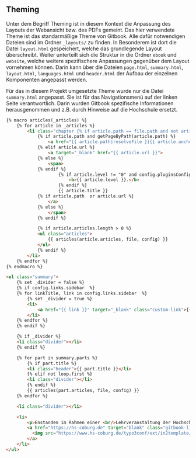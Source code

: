 ## Theming

Unter dem Begriff Theming ist in diesem Kontext die Anpassung des Layouts der Webansicht bzw. des PDFs gemeint. Das hier verwendete Theme ist das standarmäßige Theme von Gitbook. Alle dafür notwendigen Dateien sind im Ordner `_layouts/` zu finden. In Besonderem ist dort die Datei `layout.html` gespeichert, welche das grundlegende Layout überschreibt. Weiter unterteilt sich die Struktur in die Ordner `ebook` und `website`, welche weitere spezifischere Anpassungen gegenüber dem Layout vornehmen können. Darin kann über die Dateien `page.html`, `summary.html`, `layout.html`, `languages.html` und `header.html` der Aufbau der einzelnen Komponenten angepasst werden. 

Für das in diesem Projekt umgesetzte Theme wurde nur die Datei `summary.html` angepasst. Sie ist für das Navigationsmenü auf der linken Seite verantwortlich. Darin wurden Gitbook spezifische Informationen herausgenommen und z.B. durch Hinweise auf die Hochschule ersetzt.


```html
{% macro articles(_articles) %}
    {% for article in _articles %}
        <li class="chapter {% if article.path == file.path and not article.anchor %}active{% endif %}" data-level="{{ article.level }}" {% if article.path %}data-path="{{ article.path|resolveFile }}"{% endif %}>
            {% if article.path and getPageByPath(article.path) %}
                <a href="{{ article.path|resolveFile }}{{ article.anchor }}">
            {% elif article.url %}
                <a target="_blank" href="{{ article.url }}">
            {% else %}
                <span>
            {% endif %}
                    {% if article.level != "0" and config.pluginsConfig['theme-default'].showLevel %}
                        <b>{{ article.level }}.</b>
                    {% endif %}
                    {{ article.title }}
            {% if article.path  or article.url %}
                </a>
            {% else %}
                </span>
            {% endif %}

            {% if article.articles.length > 0 %}
            <ul class="articles">
                {{ articles(article.articles, file, config) }}
            </ul>
            {% endif %}
        </li>
    {% endfor %}
{% endmacro %}

<ul class="summary">
    {% set _divider = false %}
    {% if config.links.sidebar  %}
    {% for linkTitle, link in config.links.sidebar  %}
        {% set _divider = true %}
        <li>
            <a href="{{ link }}" target="_blank" class="custom-link">{{ linkTitle }}</a>
        </li>
    {% endfor %}
    {% endif %}

    {% if _divider %}
    <li class="divider"></li>
    {% endif %}

    {% for part in summary.parts %}
        {% if part.title %}
        <li class="header">{{ part.title }}</li>
        {% elif not loop.first %}
        <li class="divider"></li>
        {% endif %}
        {{ articles(part.articles, file, config) }}
    {% endfor %}

    <li class="divider"></li>

    <li>
        <p>Enstanden im Rahmen einer <br/>Lehrveranstaltung der Hochschule Coburg.</p>
        <a href="https://hs-coburg.de" target="blank" class="gitbook-link">
          <img src="https://www.hs-coburg.de/typo3conf/ext/in2template/Resources/Public/Images/hochschule-coburg_logo.png"/>
        </a>
    </li>
</ul>
```